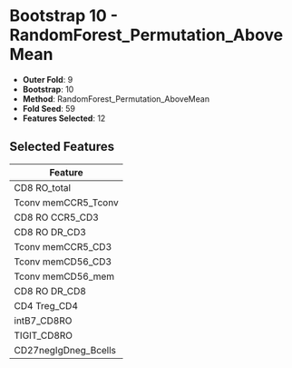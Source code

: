 # Bootstrap 10 - RandomForest_Permutation_AboveMean

- **Outer Fold**: 9
- **Bootstrap**: 10
- **Method**: RandomForest_Permutation_AboveMean
- **Fold Seed**: 59
- **Features Selected**: 12

## Selected Features

| Feature |
|---------|
| CD8 RO_total |
| Tconv memCCR5_Tconv |
| CD8 RO CCR5_CD3 |
| CD8 RO DR_CD3 |
| Tconv memCCR5_CD3 |
| Tconv memCD56_CD3 |
| Tconv memCD56_mem |
| CD8 RO DR_CD8 |
| CD4 Treg_CD4 |
| intB7_CD8RO |
| TIGIT_CD8RO |
| CD27negIgDneg_Bcells |
